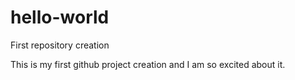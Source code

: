 # hello-world
First repository creation


This is my first github project creation and I am so excited about it.
